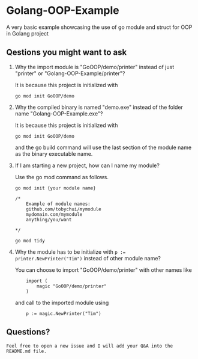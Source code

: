 # Golang-OOP-Example
A very basic example showcasing the use of go module and struct for OOP in Golang project


## Qestions you might want to ask

1. Why the import module is "GoOOP/demo/printer" instead of just "printer" or "Golang-OOP-Example/printer"?

	It is because this project is initialized with 
	```
	go mod init GoOOP/demo
	```

2. Why the compiled binary is named "demo.exe" instead of the folder name "Golang-OOP-Example.exe"?

	It is because this project is initialized with 
	```
	go mod init GoOOP/demo
	```

	and the go build command will use the last section of the module name as the binary executable name.


3. If I am starting a new project, how can I name my module?

	Use the go mod command as follows.

	```
	go mod init {your module name}

	/*
		Example of module names: 
		github.com/tobychui/mymodule
		mydomain.com/mymodule
		anything/you/want
		
	*/ 

	go mod tidy
	```

4. Why the module has to be initialize with ```p := printer.NewPrinter("Tim")``` instead of other module name?
	
	You can choose to import "GoOOP/demo/printer" with other names like
	```
		import (
			magic "GoOOP/demo/printer"
		)
	```
	
	and call to the imported module using 
	
	```
		p := magic.NewPrinter("Tim")
	```
	
	
## Questions?
	Feel free to open a new issue and I will add your Q&A into the README.md file.
	